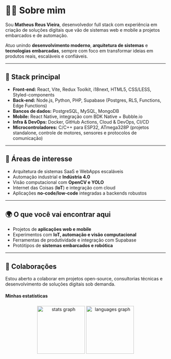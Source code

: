 # 👨‍💻 Sobre mim
Sou **Matheus Reus Vieira**, desenvolvedor full stack com experiência em criação de soluções digitais que vão de sistemas web e mobile a projetos embarcados e de automação.  

Atuo unindo **desenvolvimento moderno**, **arquitetura de sistemas** e **tecnologias embarcadas**, sempre com foco em transformar ideias em produtos reais, escaláveis e confiáveis.  

---

## 🚀 Stack principal
- **Front-end:** React, Vite, Redux Toolkit, i18next, HTML5, CSS/LESS, Styled-components  
- **Back-end:** Node.js, Python, PHP, Supabase (Postgres, RLS, Functions, Edge Functions)  
- **Bancos de dados:** PostgreSQL, MySQL, MongoDB  
- **Mobile:** React Native, integração com BDK Native + Bubble.io  
- **Infra & DevOps:** Docker, GitHub Actions, Cloud & DevOps, CI/CD  
- **Microcontroladores:** C/C++ para ESP32, ATmega328P (projetos standalone, controle de motores, sensores e protocolos de comunicação)

---

## 🔬 Áreas de interesse
- Arquitetura de sistemas SaaS e WebApps escaláveis  
- Automação industrial e **Indústria 4.0**  
- Visão computacional com **OpenCV e YOLO**  
- Internet das Coisas (**IoT**) e integração com cloud  
- Aplicações **no-code/low-code** integradas a backends robustos  

---

## 🌍 O que você vai encontrar aqui
- Projetos de **aplicações web e mobile**  
- Experimentos com **IoT, automação e visão computacional**  
- Ferramentas de produtividade e integração com Supabase  
- Protótipos de **sistemas embarcados e robótica**  

---

## 🤝 Colaborações
Estou aberto a colaborar em projetos open-source, consultorias técnicas e desenvolvimento de soluções digitais sob demanda.  

#### Minhas estatísticas

###

<div align="center">
  <img src="https://github-readme-stats.vercel.app/api?username=MatheusRV&hide_title=true&hide_rank=false&show_icons=true&include_all_commits=true&count_private=true&disable_animations=false&theme=discord_old_blurple&locale=pt-br&hide_border=true" height="150" alt="stats graph"  />
  <img src="https://github-readme-stats.vercel.app/api/top-langs?username=MatheusRV&locale=pt-br&hide_title=false&layout=compact&card_width=320&langs_count=6&theme=discord_old_blurple&hide_border=true" height="150" alt="languages graph"  />
</div>
